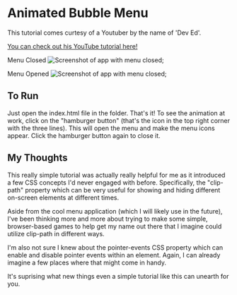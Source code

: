 # Animated Bubble Menu

This tutorial comes curtesy of a Youtuber by the name of 'Dev Ed'.

[You can check out his YouTube tutorial here!](https://www.youtube.com/watch?v=H4MkGzoACpQ)

Menu Closed
![Screenshot of app with menu closed](./menu-close.png, "Screenshot of app with menu closed");

Menu Opened
![Screenshot of app with menu closed](./menu-open.png, "Screenshot of app with menu closed");

## To Run

Just open the index.html file in the folder. That's it! To see the animation at work, click on the "hamburger button" (that's the icon in the top right corner with the three lines). This will open the menu and make the menu icons appear. Click the hamburger button again to close it.

## My Thoughts

This really simple tutorial was actually really helpful for me as it introduced a few CSS concepts I'd never engaged with before. Specifically, the "clip-path" property which can be very useful for showing and hiding different on-screen elements at different times.

Aside from the cool menu application (which I will likely use in the future), I've been thinking more and more about trying to make some simple, browser-based games to help get my name out there that I imagine could utilize clip-path in different ways.

I'm also not sure I knew about the pointer-events CSS property which can enable and disable pointer events within an element. Again, I can already imagine a few places where that might come in handy.

It's suprising what new things even a simple tutorial like this can unearth for you.
